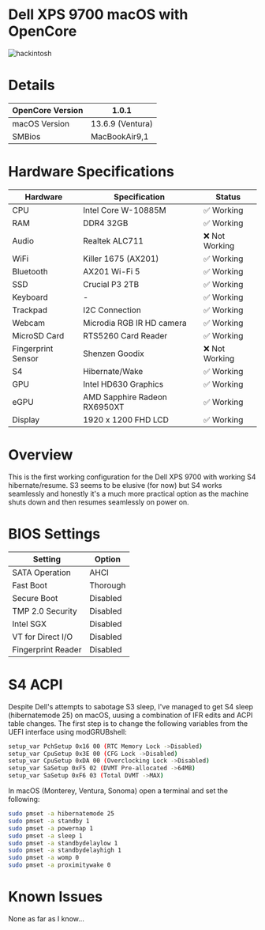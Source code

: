 # Dell XPS 9700 macOS with OpenCore

![hackintosh](./screenshot.png)

# Details

| OpenCore Version | 1.0.1 |
| --- | --- |
| macOS Version | 13.6.9 (Ventura) |
| SMBios | MacBookAir9,1 |

# Hardware Specifications

| Hardware | Specification | Status |
| --- | --- | --- |
| CPU | Intel Core W-10885M | ✅ Working |
| RAM | DDR4 32GB | ✅ Working |
| Audio | Realtek ALC711 | ❌ Not Working |
| WiFi | Killer 1675 (AX201) | ✅ Working |
| Bluetooth | AX201 Wi-Fi 5 | ✅ Working |
| SSD | Crucial P3 2TB | ✅ Working |
| Keyboard | - | ✅ Working |
| Trackpad | I2C Connection | ✅ Working |
| Webcam | Microdia RGB IR HD camera | ✅ Working |
| MicroSD Card | RTS5260 Card Reader | ✅ Working |
| Fingerprint Sensor | Shenzen Goodix | ❌ Not Working |
| S4 | Hibernate/Wake | ✅ Working |
| GPU | Intel HD630 Graphics | ✅ Working |
| eGPU | AMD Sapphire Radeon RX6950XT | ✅ Working |
| Display | 1920 x 1200 FHD LCD | ✅ Working |

# Overview

This is the first working configuration for the Dell XPS 9700 with working 
S4 hibernate/resume. S3 seems to be elusive (for now) but S4 works 
seamlessly and honestly it's a much more practical option as the machine 
shuts down and then resumes seamlessly on power on.

# BIOS Settings

| Setting | Option |
| --- | --- |
| SATA Operation | AHCI |
| Fast Boot | Thorough |
| Secure Boot | Disabled |
| TMP 2.0 Security | Disabled |
| Intel SGX | Disabled |
| VT for Direct I/O | Disabled |
| Fingerprint Reader | Disabled |

# S4 ACPI
Despite Dell's attempts to sabotage S3 sleep, I've managed to get S4 sleep 
(hibernatemode 25) on macOS, uusing a combination of IFR edits 
and ACPI table changes. The first step is to change the following 
variables from the UEFI interface using modGRUBshell:

```bash
setup_var PchSetup 0x16 00 (RTC Memory Lock ->Disabled)
setup_var CpuSetup 0x3E 00 (CFG Lock ->Disabled)
setup_var CpuSetup 0xDA 00 (Overclocking Lock ->Disabled)
setup_var SaSetup 0xF5 02 (DVMT Pre-allocated ->64MB)
setup_var SaSetup 0xF6 03 (Total DVMT ->MAX)
```

In macOS (Monterey, Ventura, Sonoma) open a terminal and set the 
following:

```bash
sudo pmset -a hibernatemode 25
sudo pmset -a standby 1
sudo pmset -a powernap 1
sudo pmset -a sleep 1
sudo pmset -a standbydelaylow 1
sudo pmset -a standbydelayhigh 1
sudo pmset -a womp 0
sudo pmset -a proximitywake 0
```

# Known Issues

None as far as I know...

